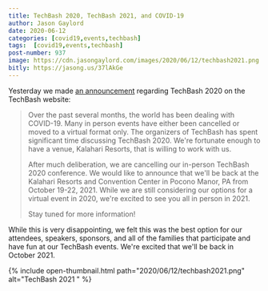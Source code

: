 ```yaml
---
title: TechBash 2020, TechBash 2021, and COVID-19
author: Jason Gaylord
date: 2020-06-12
categories: [covid19,events,techbash]
tags:  [covid19,events,techbash]
post-number: 937
image: https://cdn.jasongaylord.com/images/2020/06/12/techbash2021.png
bitly: https://jasong.us/37lAkGe
---
```


Yesterday we made [an announcement](https://jasong.us/2zofDx3) regarding TechBash 2020 on the TechBash website: 

> Over the past several months, the world has been dealing with COVID-19. Many in person events have either been cancelled or moved to a virtual format only. The organizers of TechBash has spent significant time discussing TechBash 2020. We're fortunate enough to have a venue, Kalahari Resorts, that is willing to work with us.
> 
> After much deliberation, we are cancelling our in-person TechBash 2020 conference. We would like to announce that we'll be back at the Kalahari Resorts and Convention Center in Pocono Manor, PA from October 19-22, 2021. While we are still considering our options for a virtual event in 2020, we're excited to see you all in person in 2021.
> 
> Stay tuned for more information!

While this is very disappointing, we felt this was the best option for our attendees, speakers, sponsors, and all of the families that participate and have fun at our TechBash events. We're excited that we'll be back in October 2021. 

{% include open-thumbnail.html path="2020/06/12/techbash2021.png" alt="TechBash 2021 " %}
